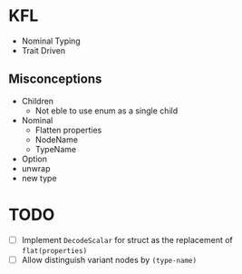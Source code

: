 # KFL

- Nominal Typing
- Trait Driven

## Misconceptions

- Children
  - Not eble to use enum as a single child
- Nominal
  - Flatten properties
  - NodeName
  - TypeName
- Option
- unwrap
- new type

# TODO

- [ ] Implement `DecodeScalar` for struct as the replacement of `flat(properties)`
- [ ] Allow distinguish variant nodes by `(type-name)`
